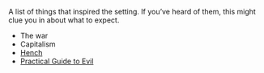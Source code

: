 A list of things that inspired the setting. If you’ve heard of them, this might clue you in about what to expect.

* The war
* Capitalism
* [Hench](https://www.amazon.com/Hench-Novel-Natalie-Zina-Walschots)
* [Practical Guide to Evil](https://practicalguidetoevil.wordpress.com/)

